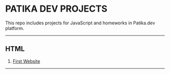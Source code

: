 # PATIKA DEV PROJECTS
This repo includes projects for JavaScript and homeworks in Patika.dev platform.

----
## HTML
1. [First Website]()

-----




